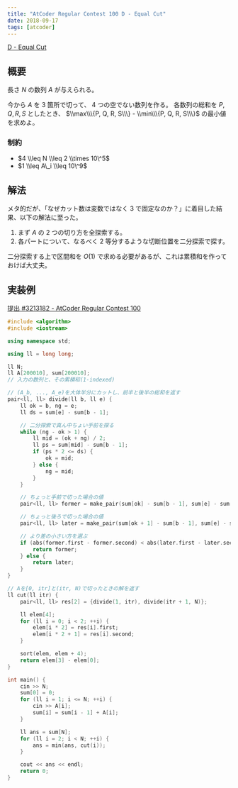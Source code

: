 ```yaml
---
title: "AtCoder Regular Contest 100 D - Equal Cut"
date: 2018-09-17
tags: [atcoder]
---
```


[D - Equal Cut](https://atcoder.jp/contests/arc100/tasks/arc100_b)

## 概要

長さ $N$ の数列 $A$ が与えられる。

今から $A$ を 3 箇所で切って、 4 つの空でない数列を作る。
各数列の総和を $P, Q, R, S$ としたとき、 $\\max\\\{P, Q, R, S\\\} - \\min\\\{P, Q, R, S\\\}$ の最小値を求めよ。

### 制約

- $4 \\leq N \\leq 2 \\times 10\^5$
- $1 \\leq A\_i \\leq 10\^9$

## 解法

メタ的だが、「なぜカット数は変数ではなく 3 で固定なのか？」に着目した結果、以下の解法に至った。

1. まず $A$ の 2 つの切り方を全探索する。
2. 各パートについて、なるべく 2 等分するような切断位置を二分探索で探す。

二分探索する上で区間和を $O(1)$ で求める必要があるが、これは累積和を作っておけば大丈夫。

## 実装例

[提出 #3213182 - AtCoder Regular Contest 100](https://atcoder.jp/contests/arc100/submissions/3213182)

```cpp
#include <algorithm>
#include <iostream>

using namespace std;

using ll = long long;

ll N;
ll A[200010], sum[200010];
// 入力の数列と、その累積和(1-indexed)

// (A_b, ..., A_e)を大体半分にカットし、前半と後半の総和を返す
pair<ll, ll> divide(ll b, ll e) {
    ll ok = b, ng = e;
    ll ds = sum[e] - sum[b - 1];

    // 二分探索で真ん中ちょい手前を探る
    while (ng - ok > 1) {
        ll mid = (ok + ng) / 2;
        ll ps = sum[mid] - sum[b - 1];
        if (ps * 2 <= ds) {
            ok = mid;
        } else {
            ng = mid;
        }
    }

    // ちょっと手前で切った場合の値
    pair<ll, ll> former = make_pair(sum[ok] - sum[b - 1], sum[e] - sum[ok]);

    // ちょっと後ろで切った場合の値
    pair<ll, ll> later = make_pair(sum[ok + 1] - sum[b - 1], sum[e] - sum[ok + 1]);

    // より差の小さい方を選ぶ
    if (abs(former.first - former.second) < abs(later.first - later.second)) {
        return former;
    } else {
        return later;
    }
}

// Aを[0, itr]と(itr, N)で切ったときの解を返す
ll cut(ll itr) {
    pair<ll, ll> res[2] = {divide(1, itr), divide(itr + 1, N)};

    ll elem[4];
    for (ll i = 0; i < 2; ++i) {
        elem[i * 2] = res[i].first;
        elem[i * 2 + 1] = res[i].second;
    }

    sort(elem, elem + 4);
    return elem[3] - elem[0];
}

int main() {
    cin >> N;
    sum[0] = 0;
    for (ll i = 1; i <= N; ++i) {
        cin >> A[i];
        sum[i] = sum[i - 1] + A[i];
    }

    ll ans = sum[N];
    for (ll i = 2; i < N; ++i) {
        ans = min(ans, cut(i));
    }

    cout << ans << endl;
    return 0;
}
```

